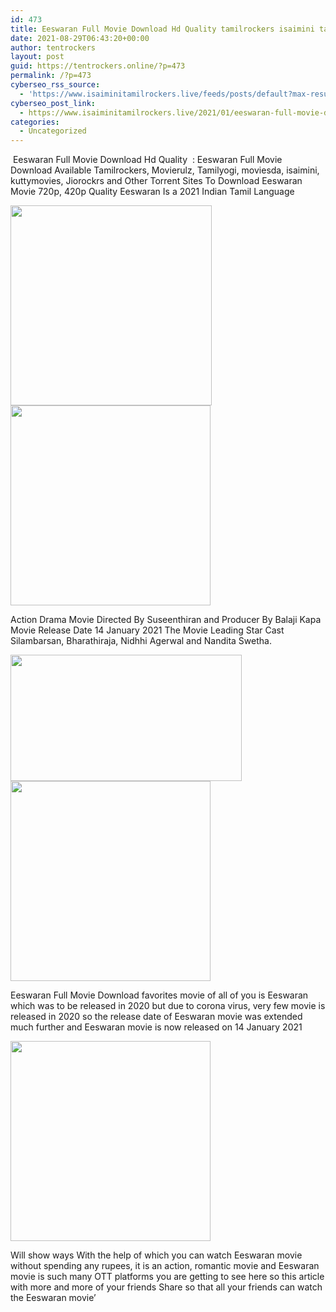 ```yaml
---
id: 473
title: Eeswaran Full Movie Download Hd Quality tamilrockers isaimini tamilrockers
date: 2021-08-29T06:43:20+00:00
author: tentrockers
layout: post
guid: https://tentrockers.online/?p=473
permalink: /?p=473
cyberseo_rss_source:
  - 'https://www.isaiminitamilrockers.live/feeds/posts/default?max-results=150&start-index=151'
cyberseo_post_link:
  - https://www.isaiminitamilrockers.live/2021/01/eeswaran-full-movie-download-hd-quality.html
categories:
  - Uncategorized
---
```

<meta content="&nbsp;Eeswaran Full Movie Download Hd Quality&nbsp; : Eeswaran Full Movie Download Available Tamilrockers, Movierulz, Tamilyogi, moviesda, isaimini, k..." name="twitter:description" />

  


<center>
</center>

&nbsp;Eeswaran Full Movie Download Hd Quality&nbsp; : Eeswaran Full Movie Download Available Tamilrockers, Movierulz, Tamilyogi, moviesda, isaimini, kuttymovies, Jiorockrs and Other Torrent Sites To Download Eeswaran Movie 720p, 420p Quality Eeswaran Is a 2021 Indian Tamil Language<ins data-width="0" data-height="0" class="w137637f8f1" data-domain="//aaaaaco.com" data-affquery="/81dee8bcaf/137637f8f1/?placementName=default"></ins>

<div class="separator">
  <a href="https://1.bp.blogspot.com/-WG84mBrm_nU/X_3IgjE6cUI/AAAAAAAAAN4/3-YsTnf23G8szokk3vDgPMsCuQ_Z2JHlACLcBGAsYHQ/s1024/IMG_20210109_175845-880x1024.jpg" imageanchor="1"><img loading="lazy" border="0" data-original-height="1024" data-original-width="880" height="320" src="https://1.bp.blogspot.com/-WG84mBrm_nU/X_3IgjE6cUI/AAAAAAAAAN4/3-YsTnf23G8szokk3vDgPMsCuQ_Z2JHlACLcBGAsYHQ/w322-h320/IMG_20210109_175845-880x1024.jpg" width="322" /></a>
</div>

<div class="separator">
  <a href="https://aaaaaco.com/b7e8e06d99/7239eac2b5/?placementName=default" imageanchor="1" target="_blank" rel="noopener"><img border="0" data-original-height="166" data-original-width="800" src="https://1.bp.blogspot.com/-qek98yYhiD8/X_3I-7Z-9SI/AAAAAAAAAOM/1-i5WvZmobc-gZo2a9KTa3LEL2mQZyDdQCLcBGAsYHQ/s320/unnamed.gif" width="320" /></a>
</div>

<ins data-width="0" data-height="0" class="w137637f8f1" data-domain="//aaaaaco.com" data-affquery="/81dee8bcaf/137637f8f1/?placementName=default"></ins>

Action Drama Movie Directed By Suseenthiran and Producer By Balaji Kapa Movie Release Date 14 January 2021 The Movie Leading Star Cast Silambarsan, Bharathiraja, Nidhhi Agerwal and Nandita Swetha.<ins data-width="0" data-height="0" class="w137637f8f1" data-domain="//aaaaaco.com" data-affquery="/81dee8bcaf/137637f8f1/?placementName=default"></ins>

<div class="separator">
  <a href="https://1.bp.blogspot.com/-wLmzufHpOUc/X_3IoJAxfJI/AAAAAAAAAN8/lr4DU86Rk0EARoN4NI22muXnkVZSRmCggCLcBGAsYHQ/s900/eswaran-movie-release-date-5fd8879b66465-1608026011.jpg" imageanchor="1"><img loading="lazy" border="0" data-original-height="506" data-original-width="900" height="202" src="https://1.bp.blogspot.com/-wLmzufHpOUc/X_3IoJAxfJI/AAAAAAAAAN8/lr4DU86Rk0EARoN4NI22muXnkVZSRmCggCLcBGAsYHQ/w370-h202/eswaran-movie-release-date-5fd8879b66465-1608026011.jpg" width="370" /></a>
</div>

<div class="separator">
  <a href="https://aaaaaco.com/b7e8e06d99/7239eac2b5/?placementName=default" imageanchor="1" target="_blank" rel="noopener"><img border="0" data-original-height="166" data-original-width="800" src="https://1.bp.blogspot.com/-PKhqCIyCJ4I/X_3I6DzZdFI/AAAAAAAAAOI/tkWfm3lJ3Yo7leEIWmbYyHADzVp9TuQcACLcBGAsYHQ/s320/unnamed.gif" width="320" /></a>
</div>

<ins data-width="0" data-height="0" class="w137637f8f1" data-domain="//aaaaaco.com" data-affquery="/81dee8bcaf/137637f8f1/?placementName=default"></ins>

Eeswaran Full Movie Download favorites movie of all of you is Eeswaran which was to be released in 2020 but due to corona virus, very few movie is released in 2020 so the release date of Eeswaran movie was extended much further and Eeswaran movie is now released on 14 January 2021

<div class="separator">
  <a href="https://aaaaaco.com/b7e8e06d99/7239eac2b5/?placementName=default" imageanchor="1" target="_blank" rel="noopener"><img border="0" data-original-height="166" data-original-width="800" src="https://1.bp.blogspot.com/-lZ8_kmR-U60/X_3I0AMf-nI/AAAAAAAAAOE/qObOpaQOmKE2AICNiZRvFiqleg9PgIdzACLcBGAsYHQ/s320/unnamed.gif" width="320" /></a>
</div>

<ins data-width="0" data-height="0" class="w137637f8f1" data-domain="//aaaaaco.com" data-affquery="/81dee8bcaf/137637f8f1/?placementName=default"></ins>

Will show ways With the help of which you can watch Eeswaran movie without spending any rupees, it is an action, romantic movie and Eeswaran movie is such many OTT platforms you are getting to see here so this article with more and more of your friends Share so that all your friends can watch the Eeswaran movie&#8217;<ins data-width="0" data-height="0" class="w137637f8f1" data-domain="//aaaaaco.com" data-affquery="/81dee8bcaf/137637f8f1/?placementName=default"></ins>

<center>
</center>